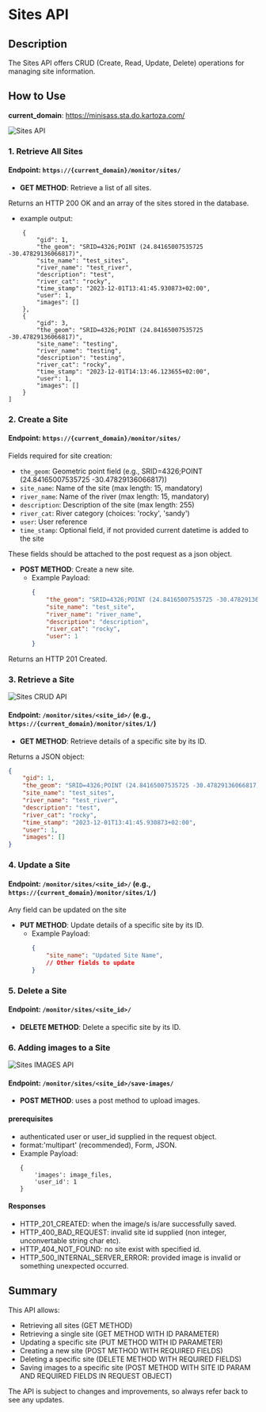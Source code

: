 # Sites API

## Description

The Sites API offers CRUD (Create, Read, Update, Delete) operations for managing site information.

## How to Use

**current_domain**: https://minisass.sta.do.kartoza.com/

![Sites API](./img/sites_api.png)

### 1. Retrieve All Sites

#### Endpoint: `https://{current_domain}/monitor/sites/`

- **GET METHOD**: Retrieve a list of all sites.

Returns an HTTP 200 OK and an array of the sites stored in the database.
- example output:
```[
    {
        "gid": 1,
        "the_geom": "SRID=4326;POINT (24.84165007535725 -30.47829136066817)",
        "site_name": "test_sites",
        "river_name": "test_river",
        "description": "test",
        "river_cat": "rocky",
        "time_stamp": "2023-12-01T13:41:45.930873+02:00",
        "user": 1,
        "images": []
    },
    {
        "gid": 3,
        "the_geom": "SRID=4326;POINT (24.84165007535725 -30.47829136066817)",
        "site_name": "testing",
        "river_name": "testing",
        "description": "testing",
        "river_cat": "rocky",
        "time_stamp": "2023-12-01T14:13:46.123655+02:00",
        "user": 1,
        "images": []
    }
]
```

### 2. Create a Site

#### Endpoint: `https://{current_domain}/monitor/sites/`

Fields required for site creation:
- `the_geom`: Geometric point field (e.g., SRID=4326;POINT (24.84165007535725 -30.47829136066817))
- `site_name`: Name of the site (max length: 15, mandatory)
- `river_name`: Name of the river (max length: 15, mandatory)
- `description`: Description of the site (max length: 255)
- `river_cat`: River category (choices: 'rocky', 'sandy')
- `user`: User reference
- `time_stamp`: Optional field, if not provided current datetime is added to the site

These fields should be attached to the post request as a json object.
- **POST METHOD**: Create a new site.
  - Example Payload:
    ```json
    {
        "the_geom": "SRID=4326;POINT (24.84165007535725 -30.47829136066817)",
        "site_name": "test_site",
        "river_name": "river_name",
        "description": "description",
        "river_cat": "rocky",
        "user": 1
    }
    ```

Returns an HTTP 201 Created.

### 3. Retrieve a Site

![Sites CRUD API](./img/site_crud_api.png)

#### Endpoint: `/monitor/sites/<site_id>/` (e.g., `https://{current_domain}/monitor/sites/1/`)

- **GET METHOD**: Retrieve details of a specific site by its ID.

Returns a JSON object:
```json
{
    "gid": 1,
    "the_geom": "SRID=4326;POINT (24.84165007535725 -30.47829136066817)",
    "site_name": "test_sites",
    "river_name": "test_river",
    "description": "test",
    "river_cat": "rocky",
    "time_stamp": "2023-12-01T13:41:45.930873+02:00",
    "user": 1,
    "images": []
}
```


### 4. Update a Site

#### Endpoint: `/monitor/sites/<site_id>/` (e.g., `https://{current_domain}/monitor/sites/1/`)

Any field can be updated on the site

- **PUT METHOD**: Update details of a specific site by its ID.
  - Example Payload:
    ```json
    {
        "site_name": "Updated Site Name",
        // Other fields to update
    }
    ```

### 5. Delete a Site

#### Endpoint: `/monitor/sites/<site_id>/`

- **DELETE METHOD**: Delete a specific site by its ID.

### 6. Adding images to a Site

![Sites IMAGES API](./img/save_site_images.png)

#### Endpoint: `/monitor/sites/<site_id>/save-images/`

- **POST METHOD**: uses a post method to upload images.
  
#### prerequisites
  - authenticated user or user_id supplied in the request object.
  - format:'multipart' (recommended), Form, JSON.
  - Example Payload:
    ```
    {
        'images': image_files,
        'user_id': 1
    }
    ```

#### Responses
  - HTTP_201_CREATED: when the image/s is/are successfully saved.
  - HTTP_400_BAD_REQUEST: invalid site id supplied (non integer, unconvertable string char etc).
  - HTTP_404_NOT_FOUND: no site exist with specified id.
  - HTTP_500_INTERNAL_SERVER_ERROR: provided image is invalid or something unexpected occurred.


## Summary

This API allows:
- Retrieving all sites (GET METHOD)
- Retrieving a single site (GET METHOD WITH ID PARAMETER)
- Updating a specific site (PUT METHOD WITH ID PARAMETER)
- Creating a new site (POST METHOD WITH REQUIRED FIELDS)
- Deleting a specific site (DELETE METHOD WITH REQUIRED FIELDS)
- Saving images to a specific site (POST METHOD WITH SITE ID PARAM AND REQUIRED FIELDS IN REQUEST OBJECT)

The API is subject to changes and improvements, so always refer back to see any updates.
